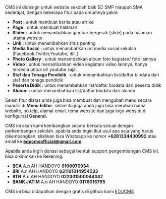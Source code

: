  CMS ini didesign untuk website sekolah baik SD SMP maupun SMA sederajat, dengan beberapa fitur pada umumnya yakni:
                        <ul>
                          <li><b>Post</b> : untuk membuat berita atau artikel</li>
                          <li><b>Page</b> : untuk membuat halaman</li>
                          <li><b>Slider</b> : untuk menambahkan gambar bergerak (slide) pada halaman utama website</li>
                          <li><b>Link</b> : untuk menambahkan situs penting</li>
                          <li><b>Media Sosial</b> : untuk menambahkan url media sosial sekolah (Facebook,Twitter,Youtube, dll..)</li>
                          <li><b>Photo Gallery</b> : untuk menambahkan album foto kegiatan/ foto lainnya</li>
                          <li><b>Video</b> : untuk menambahkan video kegiatan/ video lainnya, hanya tersedia untuk url youtube saja.</li>
                          <li><b>Staf dan Tenaga Pendidik</b> : untuk menambahkan list/daftar biodata dari staf dan tenaga pendidik</li>
                          <li><b>Peserta Didik</b> : untuk menambahkan list/daftar biodata dari peserta didik</li>
                          <li><b>Alumni</b> : untuk menambahkan list/daftar biodata dari alumni</li>
                        </ul>
                        Selain fitur diatas anda juga bisa membuat dan mengubah menu secara mandiri di <b>Menu Editor</b>. selain itu juga anda juga bisa merubah nama website, no.telp, alamat email, tema website dan juga logo website di konfigurasi <b>General</b>.
                        <p>CMS ini akan kami kembangkan secara berkala sesuai dengan perkembangan sekolah. apabila anda ingin ikut usul apa saja yang harus dikembangkan. silahkan bisa Whatsapp ke nomor <b>+6281334430992</b> atau email ke <b>educmsofficial@gmail.com</b></p>
                        Apabila anda ingin donasi sebagai bentuk support pengembangan CMS ini, bisa dikirimkan ke Rekening:<br />
                          <ul>
                            <li><b>BCA</b> A.n AH HANDOYO <b>0100076934</b></li>
                            <li><b>BRI</b> A.n AH HANDOYO <b>631101014954533</b></li>
                            <li><b>BTN</b> A.n AH HANDOYO <b>022301500044342</b></li>
                            <li><b>BANK JATIM</b> A.n AH HANDOYO <b>0176016795</b></li>
                          </ul>
                          CMS ini bisa didapatkan dengan gratis di github kami <a href="https://github.com/educms/educms" target="_blank">EDUCMS</a>
